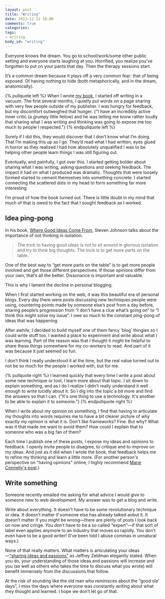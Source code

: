 ```yaml
---
layout: post
title: "Writing"
date: 2013-12-12 10:00
comments: true
categories: 
tags:
- writing
body_id: "writing"
---
```

Everyone knows the dream. You go to school/work/some other public setting and everyone starts laughing at you. Horrified, you realize you’ve forgotten to put on your pants that day. Then the therapy sessions start.

It’s a common dream because it plays off a very common fear: that of being exposed. Of having nothing to hide (both metaphorically, and in the dream, anatomically). 

{% pullquote left %}
When I wrote [my book](http://implementingresponsivedesign.com), I started off writing in a vacuum. The first several months, I quietly put words on a page sharing with very few people outside of my publisher. I was hungry for feedback, but my discomfort outweighed that hunger. {"I have an incredibly active inner critic (a grumpy little fellow) and he was letting me know rather loudly that sharing what I was writing and thinking was going to expose me too much to people I respected."}
{% endpullquote left %}

Surely if I did this, they would discover that I don’t know what I’m doing. That I’m making this up as I go. They’d read what I had written, eyes glued in horror as they realized I had how absolutely unqualified I was to be helping other people learn things I was still figuring out.

Eventually, and painfully, I got over this. I started getting bolder about sharing what I was writing, asking questions and seeking feedback. The impact it had on what I produced was dramatic. Thoughts that were loosely formed started to cement themselves into something concrete. I started connecting the scattered dots in my head to form something far more interesting. 

I’m proud of how the book turned out. There is little doubt in my mind that much of that is owed to the fact that I sought feedback as I worked.

## Idea ping-pong
In his book, [Where Good Ideas Come From](http://www.amazon.com/Where-Good-Ideas-Come-From/dp/1594485380), Steven Johnson talks about the importance of not thinking in isolation.

> The trick to having good ideas is not to sit around in glorious isolation and try to think big thoughts. The trick is to get more parts on the table.

One of the best way to &ldquo;get more parts on the table&rdquo; is to get more people involved and get those different perspectives. If those opinions differ from your own, that’s all the better. Dissonance is important and valuable.

This is why I lament the decline in personal blogging.

When I first started working on the web, it was this beautiful era of personal blogs. Every day there were posts discussing new techniques people were using, countering points made by someone else’s post from a day before, sharing people’s progression from &ldquo;I don’t have a clue what’s going on&rdquo; to &ldquo;I think this might solve my issue&rdquo;.  I owe so much to the constant ping-pong of ideas that was happening.

After awhile, I decided to build myself one of them fancy ‘blog’ thingies so I could write stuff too. I wanted a place to experiment and write about what I was learning. Part of the reason was that I thought it might be helpful to share these things somewhere for my co-workers to read. And part of it was because it just seemed so fun.

I don’t think I really understood it at the time, but the real value turned out to not be so much for the people I worked with, but for me.

{% pullquote right %}
I learned quickly that every time I write a post about some new technique or tool, I learn more about that topic. I sit down to explain something, and as I do I realize I didn’t really understand it well enough to write lucidly about it. So I dig into the topic a bit more and find the answers so that I can. {"It's one thing to use a technology. It's another to be able to explain it to someone."}
{% endpullquote right %}

When I write about my opinion on something, I find that having to articulate my thoughts into words requires me to have a bit clearer picture of why exactly my opinion is what it is. Don't like frameworks? Fine. But why? What was it that made me want to avoid them? How could I explain that to someone who was a big fan of them?

Each time I publish one of these posts, I expose my ideas and opinions to feedback. I openly invite people to disagree, to critique and to improve on my ideas. And just as it did when I wrote the book, that feedback helps me to refine my thinking and learn a little more. (For another person's perspective on "having opinions" online, I highly recommend [Marie Connelly's post](http://marieconnelly.com/2013/12/my-orange-coat-of-internet-opinions/).)

## Write something
Someone recently emailed me asking for what advice I would give to someone new to web development. My answer was to get a blog and write.

Write about everything. It doesn’t have to be some revolutionary technique or idea. It doesn’t matter if someone else has already talked aobut it. It doesn’t matter if you might be wrong—there are plenty of posts I look back on now and cringe. You don’t have to be a so called &ldquo;expert&rdquo;—if that sort of label even applies anymore to an industry that moves so rapidly. You don’t even have to be a good writer! (I’ve been told I abuse commas in unnatural ways.)

None of that really matters. What matters is articulating your ideas—[&ldquo;sharing ideas and passions&rdquo;](http://www.zeldman.com/2013/12/11/this-is-a-website/) as Jeffrey Zeldman elegantly stated. When you do, your understanding of those ideas and passions will increase and you (as well as others who takes the time to discuss what you wrote) will benefit immensely from the discussions that follow.

At the risk of sounding like the old man who reminisces about the &ldquo;good ole’ days&rdquo;, I miss the days where everyone was constantly writing about what they thought and learned. I hope we don’t let go of that.
